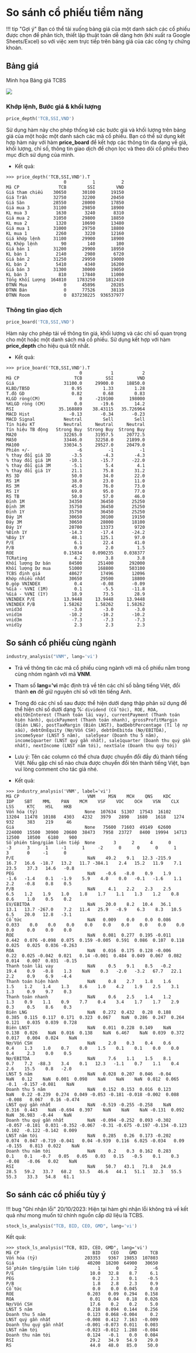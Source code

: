 # So sánh cổ phiếu tiềm năng
!!! tip  "Gợi ý"
    Bạn có thể tải xuống bảng giá của một danh sách các cổ phiếu được chọn để phân tích, thiết lập thuật toán dễ dàng hơn (khi xuất ra Google Sheets/Excel) so với việc xem trực tiếp trên bảng giá của các công ty chứng khoán.

## Bảng giá

Minh họa Bảng giá TCBS

![](../assets/images/tcbs_trading_board_sector.png)

### Khớp lệnh, Bước giá & khối lượng
```python
price_depth('TCB,SSI,VND')
```
Sử dụng hàm này cho phép thống kê các bước giá và khối lượng trên bảng giá của một hoặc một danh sách các mã cổ phiếu. Bạn có thể sử dụng kết hợp hàm này với hàm **price_board** để kết hợp các thông tin đa dạng về giá, khối lượng, chỉ số, thông tin giao dịch để chọn lọc và theo dõi cổ phiếu theo mục đích sử dụng của mình.

- Kết quả:

```shell
>>> price_depth('TCB,SSI,VND').T
                      0          1          2
Mã CP               TCB        SSI        VND
Giá tham chiếu    30650      30100      19150
Giá Trần          32750      32200      20450
Giá Sàn           28550      28000      17850
Giá mua 3         31100      29850      18900
KL mua 3           1630       3240       8310
Giá mua 2         31050      29800      18850
KL mua 2           1320      10690      13480
Giá mua 1         31000      29750      18800
KL mua 1           2260       3220      12160
Giá khớp lệnh     31100      29900      18900
KL Khớp lệnh         90        140        100
Giá bán 1         31200      29900      18950
KL bán 1           2140       2980       6720
Giá bán 2         31250      29950      19000
KL bán 2           5410       4340      16200
Giá bán 3         31300      30000      19050
KL bán 3            810      17840      11000
Tổng Khối Lượng  164810    1783250    1812410
ĐTNN Mua              0      45896      20285
ĐTNN Bán              0      77526      38110
ĐTNN Room             0  837230225  936537977
```

### Thông tin giao dịch

```python
price_board('TCB,SSI,VND')
```
Hàm này cho phép tải về thông tin giá, khối lượng và các chỉ số quan trọng cho một hoặc một danh sách mã cổ phiếu. Sử dụng kết hợp với hàm **price_depth** cho hiệu quả tốt nhất.

- Kết quả:

```shell
>>> price_board('TCB,SSI,VND').T
                            0           1           2
Mã CP                     TCB         SSI         VND
Giá                   31100.0     29900.0     18850.0
KLBD/TB5D                0.95        1.33        1.28
T.độ GD                  0.82        0.68        0.83
KLGD ròng(CM)               0     -219100      198000
%KLGD ròng (CM)           0.0       -19.6        14.2
RSI                 35.168889    38.43115   35.726964
MACD Hist               -0.13       -0.34       -0.23
MACD Signal           Neutral        Sell        Sell
Tín hiệu KT           Neutral     Neutral     Neutral
Tín hiệu TB động   Strong Buy  Strong Buy  Strong Buy
MA20                  32265.0     31957.5     20772.5
MA50                  33446.0     32258.0     21899.0
MA100                 33034.5     29527.0     20479.0
Phiên +/-                  -6          -1          -1
% thay đổi giá 3D        -3.5        -4.3        -4.3
% thay đổi giá 1M       -10.1       -15.7       -22.0
% thay đổi giá 3M        -5.1         5.4         4.1
% thay đổi giá 1Y        21.1        75.8        31.2
RS 3D                    50.0        34.0        22.0
RS 1M                    38.0        23.0        11.0
RS 3M                    45.0        76.0        73.0
RS 1Y                    69.0        95.0        77.0
RS TB                    50.0        57.0        46.0
Đỉnh 1M                 34350       36450       25250
Đỉnh 3M                 35750       36450       25250
Đỉnh 1Y                 35750       36450       25250
Đáy 1M                  30650       30100       19150
Đáy 3M                  30650       28000       18100
Đáy 1Y                  20700       13373        9720
%Đỉnh 1Y                -14.3       -17.4       -24.2
%Đáy 1Y                  48.1       125.1        97.0
P/E                       6.1        22.4        41.0
P/B                       0.9         2.0         1.5
ROE                   0.15834    0.090235    0.038377
TCRating                  4.2         3.8         3.8
Khối lượng Dư bán       84500      251400      292000
Khối lượng Dư mua       51000      168800      503100
TCBS định giá           48627       17496       12096
Khớp nhiều nhất         30650       29500       18800
Đ.góp VNINDEX             0.4       -0.08       -0.09
%Giá - %VNI (1M)          0.1        -5.5       -11.8
%Giá - %VNI (1Y)         18.9        73.5        28.9
VNINDEX P/E           13.9448     13.9448     13.9448
VNINDEX P/B           1.58262     1.58262     1.58262
vnid3d                   -3.0        -3.0        -3.0
vnid1m                  -10.2       -10.2       -10.2
vnid3m                   -7.3        -7.3        -7.3
vnid1y                    2.3         2.3         2.3
```

## So sánh cổ phiếu cùng ngành

```python
industry_analysis("VNM", lang='vi')
```
- Trả về thông tin các mã cổ phiếu cùng ngành với mã cổ phiếu nằm trong cùng nhóm ngành với mã **VNM**.
- Tham số **lang='vi** mặc định trả về tên các chỉ số bằng tiếng Việt, đổi thành **en** để giữ nguyên chỉ số với tên tiếng Anh.

- Trong đó các chỉ số sau được thể hiện dưới dạng thập phân sử dụng để thể hiện chỉ số dưới dạng %: 
  ```dividend (Cổ tức), ROE, ROA, ebitOnInterest (Thanh toán lãi vay), currentPayment (Thanh toán hiện hành), quickPayment (Thanh toán nhanh), grossProfitMargin (Biên LNG), postTaxMargin (Biên LNST), badDebtPercentage (Tỉ lệ nợ xấu), debtOnEquity (Nợ/Vốn CSH), debtOnEbitda (Nợ/EBITDA), income5year (LNST 5 năm),  sale5year (Doanh thu 5 năm), income1quarter (LNST quý gần nhất), sale1quarter (Doanh thu quý gần nhất), nextIncome (LNST năm tới), nextSale (Doanh thu quý tới)```
- Lưu ý: Tên các column có thể chưa được chuyển đổi đầy đủ thành tiếng Việt. Nếu gặp chỉ số nào chưa được chuyển đổi tên thành tiếng Việt, bạn vui lòng comment cho tác giả nhé.

- Kết quả:

```shell
>>> industry_analysis('VNM', label='vi')
Mã CP                          VNM     MSN    MCH    QNS    KDC     IDP    SBT    MML    PAN    MCM    VSF    VOC    OCH    VSN    CLX    LSS     KTC    HSL    HKB
Vốn hóa (tỷ)                  None  107634  51307  17543  16102   13204  11478  10108   4303   4232   3979   2890   1680   1618   1274    932     383    219     46
Giá                           None   75600  71603  49149  62600  224000  15500  30900  20600  38473   7958  23727   8400  19994  14713  12500   10500   6180    900
Số phiên tăng/giảm liên tiếp  None       3      2      4      0      -3      3      1     -1      1     -2      0      0      0      1      3       0     -1      0
P/E                            NaN    49.2    9.1   12.3 -215.9    16.7   16.6  -18.7   13.2   11.7 -384.1    2.4   15.2   11.9    7.1   23.5    37.3   14.6   -0.8
PEG                            NaN    -0.6   -8.0    0.9    1.9    -1.6   -1.4    0.1   -1.9    5.9    4.0    0.0   -0.1   -1.6    1.1    2.2    -0.8    0.8    0.5
P/B                            NaN     4.1    2.2    2.3    2.5     6.5    1.2    1.9    1.0    1.8    1.7    1.1    1.3    1.2    0.8    0.6     1.0    0.5    0.2
EV/EBITDA                      NaN    20.0    8.2   10.4   36.1    13.1   13.7 -267.0    7.2   11.4   25.9   -8.9    6.3    8.3   10.5    6.5    20.0   12.8   -3.1
Cổ tức                         NaN   0.009    0.0    0.0  0.086   0.033    0.0    0.0    0.0    0.0    0.0    0.0    0.0    0.0    0.0    0.0     0.0    0.0    0.0
ROE                            NaN   0.081  0.277  0.195 -0.011   0.442  0.076 -0.098  0.075  0.159 -0.005  0.591  0.086  0.107  0.118  0.025   0.025  0.036 -0.263
ROA                            NaN   0.016  0.175  0.128 -0.006    0.22  0.025 -0.042  0.021   0.14 -0.001  0.484  0.049  0.067  0.082  0.014   0.007  0.031  -0.15
Thanh toán lãi vay             NaN     0.5    9.1    8.5   -0.2    19.4    0.9   -0.8    1.3    NaN    0.3   -2.0   -3.2   67.7   22.1    2.2     0.9    6.9   -4.4
Thanh toán hiện hành           NaN     0.8    2.7    1.8    1.6     1.5    1.2    1.4    1.3    8.6    1.0    4.2    1.9    2.5    3.1    1.3     0.9    9.7    0.3
Thanh toán nhanh               NaN     0.6    2.5    1.4    1.2     1.3    0.9    1.1    0.9    7.7    0.4    3.4    1.7    1.7    2.9    0.3     0.5    8.6    0.3
Biên LNG                       NaN   0.272  0.432   0.28  0.188   0.385  0.115  0.117  0.171  0.323  0.067    NaN  0.286  0.247  0.264  0.121   0.035  0.039  0.728
Biên LNST                      NaN   0.011  0.228  0.149    NaN   0.138  0.026    NaN  0.016  0.138    NaN  6.467    NaN  0.039  0.372  0.017   0.004  0.024    NaN
Nợ/Vốn CSH                     NaN     2.0    0.3    0.4    0.6     0.4    1.3    1.0    0.7    0.0    1.5    0.1    0.1    0.0    0.0    0.4     2.3    0.0    0.5
Nợ/EBITDA                      NaN     7.6    1.1    1.5    8.1     0.7    7.2  -88.3    3.4    0.1   12.3   -1.1    0.7    1.1    0.4    2.6    15.5    0.8   -2.0
LNST 5 năm                     NaN   0.028  0.207  0.046  -0.04     NaN   0.12    NaN  0.001  0.098    NaN    NaN    NaN  0.012  0.065   -0.1  -0.157 -0.081    NaN
Doanh thu 5 năm                NaN   0.152  0.153  0.016  0.123     NaN   0.22 -0.239  0.274  0.049 -0.053 -0.181 -0.018 -0.002  0.088 -0.008   0.067   0.16 -0.474
LNST quý gần nhất              NaN  -0.519 -0.255 -0.258    NaN   0.316  0.443    NaN -0.694  0.397    NaN    NaN    NaN -0.131  0.092    NaN  36.983  -0.44    NaN
Doanh thu quý gần nhất         NaN  -0.094 -0.252  0.093 -0.302  -0.057 -0.181  0.031 -0.352 -0.067  -0.31 -0.675 -0.197 -0.134 -0.123  0.102  -0.122 -0.142  0.009
LNST năm tới                   NaN   0.285   0.26  0.173 -0.202   0.074  0.047 -0.719 -0.041   0.04 -0.939  0.116  6.025 -0.034   0.09 -0.155   0.813  0.022    NaN
Doanh thu năm tới              NaN     0.2    0.3  0.162  0.283     0.1    0.1   -0.7   0.05   0.05   0.03   0.15   -0.5    0.1    0.3  -0.08   -0.06   0.02    NaN
RSI                            NaN    50.7   43.1   71.8   24.0    28.5   59.2   33.7   68.2   53.5   46.6   44.1   51.1   32.3   55.5   55.3    33.3   54.8   61.1
```

## So sánh các cổ phiếu tùy ý

!!! bug "Ghi nhận lỗi"
    20/10/2023: Hiện tại hàm ghi nhận lỗi không trả về kết quả như mong muốn từ chính nguồn cấp dữ liệu là TCBS.

```python
stock_ls_analysis("TCB, BID, CEO, GMD", lang='vi')
```

Kết quả:

```shell
>>> stock_ls_analysis("TCB, BID, CEO, GMD", lang='vi')
Mã CP                            BID    CEO    GMD     TCB
Vốn hóa (tỷ)                  203353   9367  19853  107803
Giá                            40200  18200  64900   30650
Số phiên tăng/giảm liên tiếp       1      0      2      -6
P/E                             10.0   32.8    8.7     6.1
PEG                              0.2    2.3    0.1    -0.5
P/B                              1.8    2.8    2.3     0.9
Cổ tức                           0.0    0.0  0.045     0.0
ROE                            0.203   0.09  0.294   0.158
ROA                             0.01   0.04   0.18   0.026
Nợ/Vốn CSH                      17.6    0.2    0.2     5.0
LNST 5 năm                     0.218  0.094  0.144   0.256
Doanh thu 5 năm                0.123  0.068 -0.004     0.2
LNST quý gần nhất             -0.008  0.412  7.163  -0.009
Doanh thu quý gần nhất        -0.001 -0.073  0.011   0.003
LNST năm tới                  -0.023 -0.012  1.288  -0.084
Doanh thu năm tới              0.124   -0.1    0.0   0.084
RSI                             29.2   34.9   54.9    29.0
RS                              44.0   48.0   85.0    50.0
```